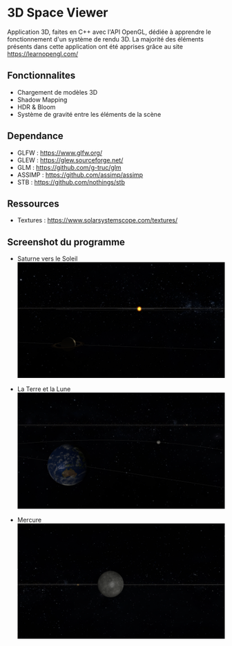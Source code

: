 # 3D Space Viewer
Application 3D, faites en C++ avec l'API OpenGL, dédiée à apprendre le fonctionnement d'un système de rendu 3D.
La majorité des éléments présents dans cette application ont été apprises grâce au site https://learnopengl.com/

## Fonctionnalites
- Chargement de modèles 3D
- Shadow Mapping
- HDR & Bloom
- Système de gravité entre les éléments de la scène

## Dependance
- GLFW : https://www.glfw.org/
- GLEW : https://glew.sourceforge.net/
- GLM : https://github.com/g-truc/glm
- ASSIMP : https://github.com/assimp/assimp
- STB : https://github.com/nothings/stb

## Ressources 
- Textures : https://www.solarsystemscope.com/textures/

## Screenshot du programme
- Saturne vers le Soleil
![](https://github.com/Nico-lrm/3d-space-viewer/blob/main/Ressources/photos/example_saturn_to_sun.png)


- La Terre et la Lune
![](https://github.com/Nico-lrm/3d-space-viewer/blob/main/Ressources/photos/earth_and_moon.png)


- Mercure 
![](https://github.com/Nico-lrm/3d-space-viewer/blob/main/Ressources/photos/mercury.png)
